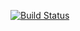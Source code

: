 [![Build Status](https://armdrone.strahlungsfrei.de/api/badges/armhf-docker-library/watchtower/status.svg)](https://armdrone.strahlungsfrei.de/armhf-docker-library/watchtower)
